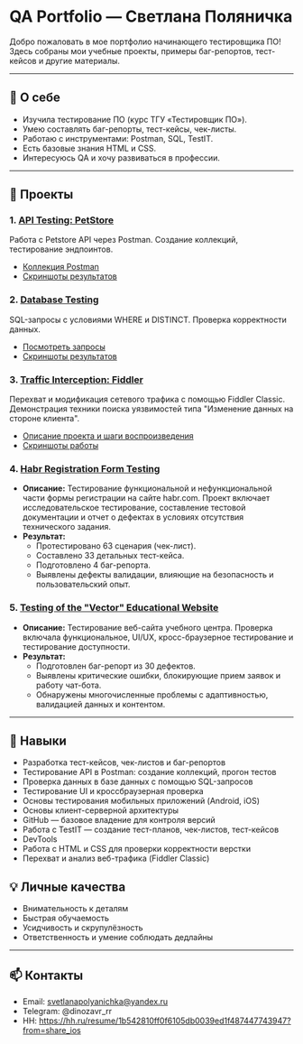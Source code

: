 # QA Portfolio — Светлана Поляничка

Добро пожаловать в мое портфолио начинающего тестировщика ПО!  
Здесь собраны мои учебные проекты, примеры баг-репортов, тест-кейсов и другие материалы.

---

## 📝 О себе
- Изучила тестирование ПО (курс ТГУ «Тестировщик ПО»).  
- Умею составлять баг-репорты, тест-кейсы, чек-листы.  
- Работаю с инструментами: Postman, SQL, TestIT.  
- Есть базовые знания HTML и CSS.  
- Интересуюсь QA и хочу развиваться в профессии.

---
## 📂 Проекты

### 1. [API Testing: PetStore](api-testing-petstore/)
Работа с Petstore API через Postman. Создание коллекций, тестирование эндпоинтов.
- [Коллекция Postman](api-testing-petstore/PetStore.postman_collection.json)
- [Скриншоты результатов](api-testing-petstore/screenshots/)

### 2. [Database Testing](database-testing/)
SQL-запросы с условиями WHERE и DISTINCT. Проверка корректности данных.  
- [Посмотреть запросы](database-testing/queries.sql)
- [Скриншоты результатов](database-testing/screenshots/)  

### 3. [Traffic Interception: Fiddler](traffic-interception-fiddler/)
Перехват и модификация сетевого трафика с помощью Fiddler Classic. Демонстрация техники поиска уязвимостей типа "Изменение данных на стороне клиента".
- [Описание проекта и шаги воспроизведения](traffic-interception-fiddler/)
- [Скриншоты работы](traffic-interception-fiddler/screenshots/)

### 4. [Habr Registration Form Testing](habr-registration-form-testing/)
- **Описание:** Тестирование функциональной и нефункциональной части формы регистрации на сайте habr.com. Проект включает исследовательское тестирование, составление тестовой документации и отчет о дефектах в условиях отсутствия технического задания.
- **Результат:**
  - Протестировано 63 сценария (чек-лист).
  - Составлено 33 детальных тест-кейса.
  - Подготовлено 4 баг-репорта.
  - Выявлены дефекты валидации, влияющие на безопасность и пользовательский опыт.
 
### 5. [Testing of the "Vector" Educational Website](vector-education-website-testing/)
- **Описание:** Тестирование веб-сайта учебного центра. Проверка включала функциональное, UI/UX, кросс-браузерное тестирование и тестирование доступности. 
- **Результат:**
  - Подготовлен баг-репорт из 30 дефектов.
  - Выявлены критические ошибки, блокирующие прием заявок и работу чат-бота.
  - Обнаружены многочисленные проблемы с адаптивностью, валидацией данных и контентом.
---

## 👻 Навыки
- Разработка тест-кейсов, чек-листов и баг-репортов
- Тестирование API в Postman: создание коллекций, прогон тестов
- Проверка данных в базе данных с помощью SQL-запросов
- Тестирование UI и кроссбраузерная проверка
- Основы тестирования мобильных приложений (Android, iOS)
- Основы клиент-серверной архитектуры
- GitHub — базовое владение для контроля версий
- Работа с TestIT — создание тест-планов, чек-листов, тест-кейсов
- DevTools
- Работа с HTML и CSS для проверки корректности верстки
- Перехват и анализ веб-трафика (Fiddler Classic)
 
## 💡 Личные качества
- Внимательность к деталям  
- Быстрая обучаемость  
- Усидчивость и скрупулёзность  
- Ответственность и умение соблюдать дедлайны  
---

## 📫 Контакты
- Email: svetlanapolyanichka@yandex.ru 
- Telegram: @dinozavr_rr  
- HH: https://hh.ru/resume/1b542810ff0f6105db0039ed1f487447743947?from=share_ios 
